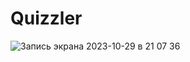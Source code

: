 # Quizzler

![Запись экрана 2023-10-29 в 21 07 36](https://github.com/Slavk11/Quizzler/assets/105375579/12a1ff24-5ea4-4f40-b16f-5cdc40ef23c1)
